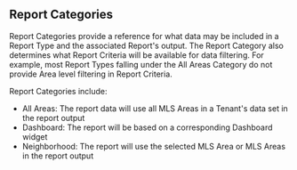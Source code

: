 ## Report Categories

Report Categories provide a reference for what data may be included in a Report Type and the associated Report's output. The Report Category also determines what Report Criteria will be available for data filtering. For example, most Report Types falling under the All Areas Category do not provide Area level filtering in Report Criteria.

Report Categories include:

- All Areas: The report data will use all MLS Areas in a Tenant's data set in the report output
- Dashboard: The report will be based on a corresponding Dashboard widget
- Neighborhood: The report will use the selected MLS Area or MLS Areas in the report output
